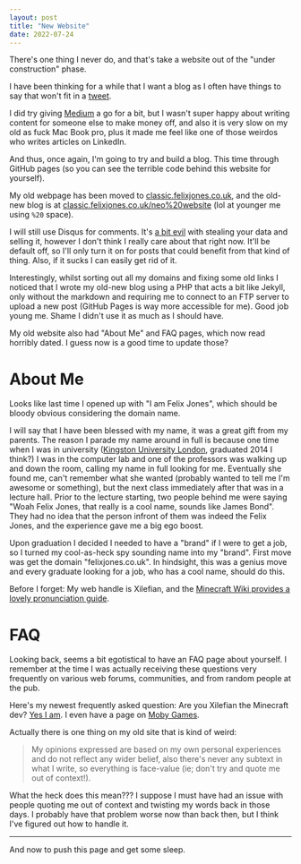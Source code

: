 ```yaml
---
layout: post
title: "New Website"
date: 2022-07-24
---
```


There's one thing I never do, and that's take a website out of the "under construction" phase.

I have been thinking for a while that I want a blog as I often have things to say that won't fit in a [tweet](https://twitter.com/xilefian).

I did try giving [Medium](https://xilefian.medium.com/game-boy-advance-context-switching-coroutines-359603ee67b6) a go for a bit, but I wasn't super happy about writing content for someone else to make money off, and also it is very slow on my old as fuck Mac Book pro, plus it made me feel like one of those weirdos who writes articles on LinkedIn.

And thus, once again, I'm going to try and build a blog. This time through GitHub pages (so you can see the terrible code behind this website for yourself).

My old webpage has been moved to [classic.felixjones.co.uk](http://classic.felixjones.co.uk/), and the old-new blog is at [classic.felixjones.co.uk/neo%20website](http://classic.felixjones.co.uk/neo%20website) (lol at younger me using `%20` space).

I will still use Disqus for comments. It's [a bit evil](https://fatfrogmedia.com/delete-disqus-comments-wordpress/) with stealing your data and selling it, however I don't think I really care about that right now. It'll be default off, so I'll only turn it on for posts that could benefit from that kind of thing. Also, if it sucks I can easily get rid of it.

Interestingly, whilst sorting out all my domains and fixing some old links I noticed that I wrote my old-new blog using a PHP that acts a bit like Jekyll, only without the markdown and requiring me to connect to an FTP server to upload a new post (GitHub Pages is way more accessible for me). Good job young me. Shame I didn't use it as much as I should have.

My old website also had "About Me" and FAQ pages, which now read horribly dated. I guess now is a good time to update those?

# About Me

Looks like last time I opened up with "I am Felix Jones", which should be bloody obvious considering the domain name.

I will say that I have been blessed with my name, it was a great gift from my parents. The reason I parade my name around in full is because one time when I was in university ([Kingston University London](https://www.kingston.ac.uk), graduated 2014 I think?) I was in the computer lab and one of the professors was walking up and down the room, calling my name in full looking for me. Eventually she found me, can't remember what she wanted (probably wanted to tell me I'm awesome or something), but the next class immediately after that was in a lecture hall. Prior to the lecture starting, two people behind me were saying "Woah Felix Jones, that really is a cool name, sounds like James Bond". They had no idea that the person infront of them was indeed the Felix Jones, and the experience gave me a big ego boost.

Upon graduation I decided I needed to have a "brand" if I were to get a job, so I turned my cool-as-heck spy sounding name into my "brand". First move was get the domain "felixjones.co.uk". In hindsight, this was a genius move and every graduate looking for a job, who has a cool name, should do this.

Before I forget: My web handle is Xilefian, and the [Minecraft Wiki provides a lovely pronunciation guide](https://static.wikia.nocookie.net/minecraft_gamepedia/images/b/b1/XilefianPronunciation.mp3/revision/latest?cb=20210313205646).

# FAQ

Looking back, seems a bit egotistical to have an FAQ page about yourself. I remember at the time I was actually receiving these questions very frequently on various web forums, communities, and from random people at the pub.

Here's my newest frequently asked question: Are you Xilefian the Minecraft dev? [Yes I am](https://minecraft.fandom.com/wiki/Felix_Jones). I even have a page on [Moby Games](https://www.mobygames.com/developer/sheet/view/developerId,1165026/).

Actually there is one thing on my old site that is kind of weird:

> My opinions expressed are based on my own personal experiences and do not reflect any wider belief, also there's never any subtext in what I write, so everything is face-value (ie; don't try and quote me out of context!).

What the heck does this mean??? I suppose I must have had an issue with people quoting me out of context and twisting my words back in those days. I probably have that problem worse now than back then, but I think I've figured out how to handle it.

---

And now to push this page and get some sleep.
